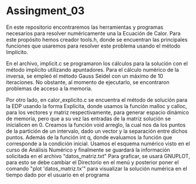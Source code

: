 # Assingment_03
En este repositorio encontraremos las herramientas y programas necesarios para resolver numéricamente una la Ecuación de Calor.
Para este propósito hemos creador tools.h, donde se encuentran las principales funciones que usaremos para resolver este problema usando el método Implícito.

En el archivo, implicit.c se programaron los cálculos para la solución con el método implícito utilizando apuntadores. Para el cálculo numérico de la inversa, se empleó el método Gauss Seidel con un máximo de 10 iteraciones. No obstante, al momento de ejecutarlo, se encontraron problemas de acceso a la memoria.

Por otro lado, en calor_explicito.c se encuentra el método de solución para la EDP usando la forma Explícita, donde usamos la función malloc y calloc, para los vectores y matriz respectivamente,  para generar espacio dinámico de memoria, pero que a su vez las entradas de la matriz solución se inicialicen en 0. 
Creamos la función void arreglo, la cual nos da los puntos de la partición de un intervalo, dado un vector y la separación entre dichos puntos. 
Además de la función int q, donde evaluamos la función que corresponde a la condición inicial.
Usamos el esquema numérico visto en el curso de Análisis Numérico y finalmente se guardará la información solicitada en el archivo "datos_matriz.txt"
Para graficar, se usará GNUPLOT, para esto se debe cambiar el Directorio en el menú y posterior poner el comando "plot 'datos_matriz.tx'" para visualizar la solución numérica en el tiempo dado por el usuario en el programa

